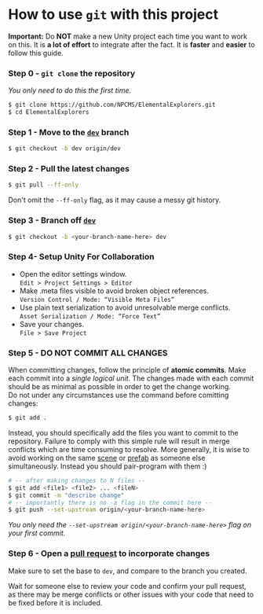 # How to use `git` with this project

**Important:** Do **NOT** make a new Unity project each time you want to work on this. It is **a lot of effort** to integrate after the fact. It is **faster** and **easier** to follow this guide.

### **Step 0 -** `git clone` the repository

*You only need to do this the first time.*

```bash
$ git clone https://github.com/NPCMS/ElementalExplorers.git
$ cd ElementalExplorers
```

### **Step 1 -** Move to the [`dev`](https://github.com/NPCMS/ElementalExplorers/tree/dev) branch

```bash
$ git checkout -b dev origin/dev
```

### **Step 2 -** Pull the latest changes

```bash
$ git pull --ff-only
```
Don't omit the `--ff-only` flag, as it may cause a messy git history.

### **Step 3 -** Branch off [`dev`](https://github.com/NPCMS/ElementalExplorers/tree/dev)

```bash
$ git checkout -b <your-branch-name-here> dev
```

### **Step 4-** Setup Unity For Collaboration

- Open the editor settings window.  
```Edit > Project Settings > Editor```
- Make .meta files visible to avoid broken object references.  
```Version Control / Mode: “Visible Meta Files”```   
- Use plain text serialization to avoid unresolvable merge conflicts.  
```Asset Serialization / Mode: “Force Text”```  
- Save your changes.  
```File > Save Project```

### **Step 5 -** DO NOT COMMIT ALL CHANGES


When committing changes, follow the principle of **atomic commits**. Make each commit into a *single logical unit*. 
The changes made with each commit should be as minimal as possible in order to get the change working.  
Do not under any circumstances use the command before comitting changes:  
```bash
$ git add .
```
Instead, you should specifically add the files you want to commit to the repository. Failure to comply with this simple rule will result in merge conflicts which are time consuming to resolve.
More generally, it is wise to avoid working on the same [scene](https://docs.unity3d.com/560/Documentation/Manual/CreatingScenes.html) or [prefab](https://docs.unity3d.com/Manual/Prefabs.html) as someone else simultaneously. Instead you should pair-program with them :)


```bash
# -- after making changes to N files --
$ git add <file1> <file2> ... <fileN>
$ git commit -m "describe change" 
# -- importantly there is no -a flag in the commit here --
$ git push --set-upstream origin/<your-branch-name-here>
```

*You only need the `--set-upstream origin/<your-branch-name-here>` flag on your first commit.*

### **Step 6 -** Open a [pull request](https://github.com/NPCMS/ElementalExplorers/compare) to incorporate changes

Make sure to set the base to `dev`, and compare to the branch you created.

Wait for someone else to review your code and confirm your pull request, as there may be merge conflicts or other issues with your code that need to be fixed before it is included.
